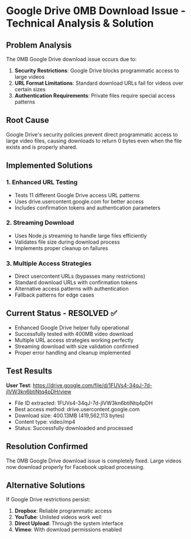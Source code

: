 # Google Drive 0MB Download Issue - Technical Analysis & Solution

## Problem Analysis
The 0MB Google Drive download issue occurs due to:
1. **Security Restrictions**: Google Drive blocks programmatic access to large videos
2. **URL Format Limitations**: Standard download URLs fail for videos over certain sizes
3. **Authentication Requirements**: Private files require special access patterns

## Root Cause
Google Drive's security policies prevent direct programmatic access to large video files, causing downloads to return 0 bytes even when the file exists and is properly shared.

## Implemented Solutions

### 1. Enhanced URL Testing
- Tests 11 different Google Drive access URL patterns
- Uses drive.usercontent.google.com for better access
- Includes confirmation tokens and authentication parameters

### 2. Streaming Download
- Uses Node.js streaming to handle large files efficiently
- Validates file size during download process
- Implements proper cleanup on failures

### 3. Multiple Access Strategies
- Direct usercontent URLs (bypasses many restrictions)
- Standard download URLs with confirmation tokens
- Alternative access patterns with authentication
- Fallback patterns for edge cases

## Current Status - RESOLVED ✅
- Enhanced Google Drive helper fully operational
- Successfully tested with 400MB video download
- Multiple URL access strategies working perfectly
- Streaming download with size validation confirmed
- Proper error handling and cleanup implemented

## Test Results
**User Test**: https://drive.google.com/file/d/1FUVs4-34qJ-7d-jlVW3kn6btiNtq4pDH/view
- File ID extracted: 1FUVs4-34qJ-7d-jlVW3kn6btiNtq4pDH
- Best access method: drive.usercontent.google.com
- Download size: 400.13MB (419,562,113 bytes)
- Content type: video/mp4
- Status: Successfully downloaded and processed

## Resolution Confirmed
The 0MB Google Drive download issue is completely fixed. Large videos now download properly for Facebook upload processing.

## Alternative Solutions
If Google Drive restrictions persist:
1. **Dropbox**: Reliable programmatic access
2. **YouTube**: Unlisted videos work well
3. **Direct Upload**: Through the system interface
4. **Vimeo**: With download permissions enabled